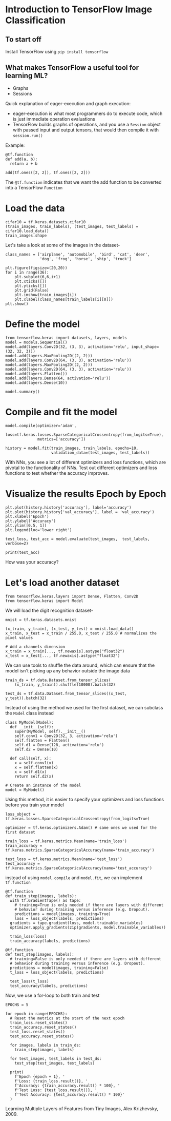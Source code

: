 # Introduction to TensorFlow Image Classification

## To start off

Install TensorFlow using `pip install tensorflow`

## What makes TensorFlow a useful tool for learning ML?

- Graphs
- Sessions

Quick explanation of eager-execution and graph execution:
- eager-execution is what most programmers do to execute code, which is just immediate operation evaluations
- TensorFlow builds graphs of operations, and you use a ``Session`` object with passed input and output tensors, that would then compile it with ``session.run()``

Example:
```
@tf.function
def add(a, b):
  return a + b

add(tf.ones([2, 2]), tf.ones([2, 2]))
```

The `@tf.function` indicates that we want the add function to be converted into a TensorFlow `Function`



# Load the data

```
cifar10 = tf.keras.datasets.cifar10
(train_images, train_labels), (test_images, test_labels) = cifar10.load_data()
train_images.shape
```

Let's take a look at some of the images in the dataset-
```
class_names = ['airplane', 'automobile', 'bird', 'cat', 'deer',
               'dog', 'frog', 'horse', 'ship', 'truck']

plt.figure(figsize=(20,20))
for i in range(36):
    plt.subplot(6,6,i+1)
    plt.xticks([])
    plt.yticks([])
    plt.grid(False)
    plt.imshow(train_images[i])
    plt.xlabel(class_names[train_labels[i][0]])
plt.show()
```

# Define the model

```
from tensorflow.keras import datasets, layers, models
model = models.Sequential()
model.add(layers.Conv2D(32, (3, 3), activation='relu', input_shape=(32, 32, 3)))
model.add(layers.MaxPooling2D((2, 2)))
model.add(layers.Conv2D(64, (3, 3), activation='relu'))
model.add(layers.MaxPooling2D((2, 2)))
model.add(layers.Conv2D(64, (3, 3), activation='relu'))
model.add(layers.Flatten())
model.add(layers.Dense(64, activation='relu'))
model.add(layers.Dense(10))

model.summary()
```


# Compile and fit the model

```
model.compile(optimizer='adam',
              loss=tf.keras.losses.SparseCategoricalCrossentropy(from_logits=True),
              metrics=['accuracy'])

history = model.fit(train_images, train_labels, epochs=10, 
                    validation_data=(test_images, test_labels))
```

With NNs, you see a lot of different optimizers and loss functions, which are pivotal to the functionality of NNs. Test out different optimizers and loss functions to test whether the accuracy improves.

# Visualize the results Epoch by Epoch

```
plt.plot(history.history['accuracy'], label='accuracy')
plt.plot(history.history['val_accuracy'], label = 'val_accuracy')
plt.xlabel('Epoch')
plt.ylabel('Accuracy')
plt.ylim([0.5, 1])
plt.legend(loc='lower right')

test_loss, test_acc = model.evaluate(test_images,  test_labels, verbose=2)
```

```
print(test_acc)
```

How was your accuracy? 

# Let's load another dataset

```
from tensorflow.keras.layers import Dense, Flatten, Conv2D
from tensorflow.keras import Model
```

We will load the digit recognition dataset-
```
mnist = tf.keras.datasets.mnist

(x_train, y_train), (x_test, y_test) = mnist.load_data()
x_train, x_test = x_train / 255.0, x_test / 255.0 # normalizes the pixel values

# Add a channels dimension
x_train = x_train[..., tf.newaxis].astype("float32")
x_test = x_test[..., tf.newaxis].astype("float32")
```

We can use tools to shuffle the data around, which can ensure that the model isn't picking up any behavior outside the image data

```
train_ds = tf.data.Dataset.from_tensor_slices(
    (x_train, y_train)).shuffle(10000).batch(32)

test_ds = tf.data.Dataset.from_tensor_slices((x_test, y_test)).batch(32)
```

Instead of using the method we used for the first dataset, we can subclass the  `Model` class instead

```
class MyModel(Model):
  def __init__(self):
    super(MyModel, self).__init__()
    self.conv1 = Conv2D(32, 3, activation='relu')
    self.flatten = Flatten()
    self.d1 = Dense(128, activation='relu')
    self.d2 = Dense(10)

  def call(self, x):
    x = self.conv1(x)
    x = self.flatten(x)
    x = self.d1(x)
    return self.d2(x)

# Create an instance of the model
model = MyModel()
```

Using this method, it is easier to specify your optimizers and loss functions before you train your model

```
loss_object = tf.keras.losses.SparseCategoricalCrossentropy(from_logits=True)

optimizer = tf.keras.optimizers.Adam() # same ones we used for the first dataset
```

```
train_loss = tf.keras.metrics.Mean(name='train_loss')
train_accuracy = tf.keras.metrics.SparseCategoricalAccuracy(name='train_accuracy')

test_loss = tf.keras.metrics.Mean(name='test_loss')
test_accuracy = tf.keras.metrics.SparseCategoricalAccuracy(name='test_accuracy')
```

instead of using `model.compile` and `model.fit`, we can implement `tf.function`

```
@tf.function
def train_step(images, labels):
  with tf.GradientTape() as tape:
    # training=True is only needed if there are layers with different
    # behavior during training versus inference (e.g. Dropout).
    predictions = model(images, training=True)
    loss = loss_object(labels, predictions)
  gradients = tape.gradient(loss, model.trainable_variables)
  optimizer.apply_gradients(zip(gradients, model.trainable_variables))

  train_loss(loss)
  train_accuracy(labels, predictions)
```

```
@tf.function
def test_step(images, labels):
  # training=False is only needed if there are layers with different
  # behavior during training versus inference (e.g. Dropout).
  predictions = model(images, training=False)
  t_loss = loss_object(labels, predictions)

  test_loss(t_loss)
  test_accuracy(labels, predictions)
```


Now, we use a for-loop to both train and test
```
EPOCHS = 5

for epoch in range(EPOCHS):
  # Reset the metrics at the start of the next epoch
  train_loss.reset_states()
  train_accuracy.reset_states()
  test_loss.reset_states()
  test_accuracy.reset_states()

  for images, labels in train_ds:
    train_step(images, labels)

  for test_images, test_labels in test_ds:
    test_step(test_images, test_labels)

  print(
    f'Epoch {epoch + 1}, '
    f'Loss: {train_loss.result()}, '
    f'Accuracy: {train_accuracy.result() * 100}, '
    f'Test Loss: {test_loss.result()}, '
    f'Test Accuracy: {test_accuracy.result() * 100}'
  )
```








Learning Multiple Layers of Features from Tiny Images, Alex Krizhevsky, 2009.
